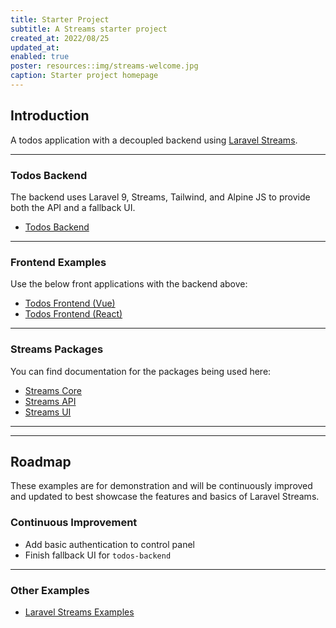 ```yaml
---
title: Starter Project
subtitle: A Streams starter project
created_at: 2022/08/25
updated_at:
enabled: true
poster: resources::img/streams-welcome.jpg
caption: Starter project homepage
---
```


## Introduction

A todos application with a decoupled backend using [Laravel Streams](https://streams.dev/).

---

### Todos Backend

The backend uses Laravel 9, Streams, Tailwind, and Alpine JS to provide both the API and a fallback UI.

- [Todos Backend](https://github.com/laravel-streams/todos-backend)

---

### Frontend Examples

Use the below front applications with the backend above: 

- [Todos Frontend (Vue)](https://github.com/laravel-streams/todos-vue-app)
- [Todos Frontend (React)](https://github.com/laravel-streams/todos-react-app)

---

### Streams Packages

You can find documentation for the packages being used here:

- [Streams Core](https://streams.dev/docs/core/introduction)
- [Streams API](https://streams.dev/docs/api/introduction)
- [Streams UI](https://streams.dev/docs/ui/introduction)

---
---

## Roadmap

These examples are for demonstration and will be continuously improved and updated to best showcase the features and basics of Laravel Streams.

### Continuous Improvement

- Add basic authentication to control panel
- Finish fallback UI for `todos-backend`

---

### Other Examples

- [Laravel Streams Examples](https://streams.dev/docs/examples)
